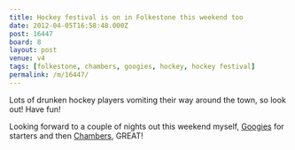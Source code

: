 ```yaml
---
title: Hockey festival is on in Folkestone this weekend too
date: 2012-04-05T16:58:48.000Z
post: 16447
board: 8
layout: post
venue: v4
tags: [folkestone, chambers, googies, hockey, hockey festival]
permalink: /m/16447/
---
```

Lots of drunken hockey players vomiting their way around the town, so look out! Have fun!

Looking forward to a couple of nights out this weekend myself, <a href="/wiki/googies">Googies</a> for starters and then <a href="/wiki/chambers">Chambers</a>, GREAT!
